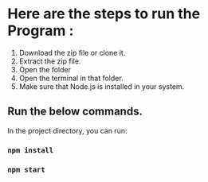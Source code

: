 # Here are the steps to run the Program :
1. Download the zip file or clone it.
2. Extract the zip file.
3. Open the folder
4. Open the terminal in that folder.
5. Make sure that Node.js is installed in your system. 

## Run the below commands.

In the project directory, you can run:

### `npm install`

### `npm start`



